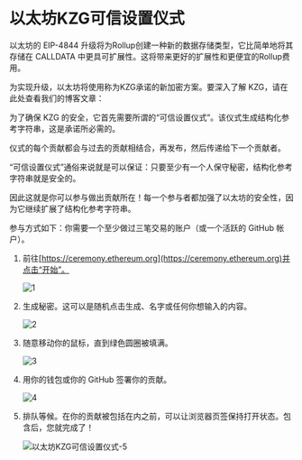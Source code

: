 # 以太坊KZG可信设置仪式

以太坊的 EIP-4844 升级将为Rollup创建一种新的数据存储类型，它比简单地将其存储在 CALLDATA 中更具可扩展性。这将带来更好的扩展性和更便宜的Rollup费用。

为实现升级，以太坊将使用称为KZG承诺的新加密方案。要深入了解 KZG，请在此处查看我们的博客文章：

为了确保 KZG 的安全，它首先需要所谓的“可信设置仪式”。该仪式生成结构化参考字符串，这是承诺所必需的。

仪式的每个贡献都会与过去的贡献相结合，再发布，然后传递给下一个贡献者。

“可信设置仪式”通俗来说就是可以保证：只要至少有一个人保守秘密，结构化参考字符串就是安全的。

因此这就是你可以参与做出贡献所在！每一个参与者都加强了以太坊的安全性，因为它继续扩展了结构化参考字符串。

参与方式如下：你需要一个至少做过三笔交易的账户（或一个活跃的 GitHub 帐户）。

1) 前往[https://ceremony.ethereum.org](https://ceremony.ethereum.org)并点击“开始”。

	![1](以太坊KZG可信设置仪式-1.png)

2) 生成秘密。这可以是随机点击生成、名字或任何你想输入的内容。

	![2](以太坊KZG可信设置仪式-2.png)

3) 随意移动你的鼠标，直到绿色圆圈被填满。

	![3](以太坊KZG可信设置仪式-3.png)

4) 用你的钱包或你的 GitHub 签署你的贡献。

	![4](以太坊KZG可信设置仪式-4.png)

5) 排队等候。在你的贡献被包括在内之前，可以让浏览器页签保持打开状态。包含后，您就完成了！

	![以太坊KZG可信设置仪式-5](以太坊KZG可信设置仪式-5.png)

	
